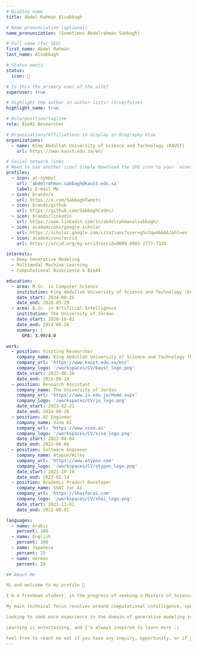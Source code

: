 ```yaml
---
# Display name
title: Abdel Rahman Alsabbagh

# Name pronunciation (optional)
name_pronunciation: (Sometimes Abdelrahman Sabbagh)

# Full name (for SEO)
first_name: Abdel Rahman
last_name: Alsabbagh

# Status emoji
status:
  icon: 🧬

# Is this the primary user of the site?
superuser: true

# Highlight the author in author lists? (true/false)
highlight_name: true

# Role/position/tagline
role: BioAI Researcher

# Organizations/Affiliations to display in Biography blox
organizations:
  - name: King Abdullah University of Science and Technology (KAUST)
    url: https://www.kaust.edu.sa/en/

# Social network links
# Need to use another icon? Simply download the SVG icon to your `assets/media/icons/` folder.
profiles:
  - icon: at-symbol
    url: 'abdelrahman.sabbagh@kaust.edu.sa'
    label: E-mail Me
  - icon: brands/x
    url: https://x.com/SabbaghTweets
  - icon: brands/github
    url: https://github.com/SabbaghCodes/
  - icon: brands/linkedin
    url: https://www.linkedin.com/in/abdelrahmanalsabbagh/
  - icon: academicons/google-scholar
    url: https://scholar.google.com/citations?user=g5n2qw4AAAAJ&hl=en
  - icon: academicons/orcid
    url: https://orcid.org/my-orcid?orcid=0009-0003-2777-732X

interests:
  - Deep Generative Modeling
  - Multimodal Machine Learning
  - Computational Bioscience & BioAI

education:
  - area: M.Sc. in Computer Science
    institution: King Abdullah University of Science and Technology (KAUST)
    date_start: 2024-08-25
    date_end: 2026-05-29
  - area: B.Sc. in Artificial Intelligence
    institution: The University of Jordan
    date_start: 2020-10-01
    date_end: 2024-06-26
    summary: |
      GPA: 3.99/4.0

work:
  - position: Visiting Researcher
    company_name: King Abdullah University of Science and Technology (KAUST)
    company_url: 'https://www.kaust.edu.sa/en/'
    company_logo: '/workspaces/CV/kaust_logo.png'
    date_start: 2023-06-20
    date_end: 2024-08-24
  - position: Research Assistant
    company_name: The University of Jordan
    company_url: 'https://www.ju.edu.jo/Home.aspx'
    company_logo: '/workspaces/CV/ju_logo.png'
    date_start: 2023-02-21
    date_end: 2024-06-26
  - position: AI Engineer
    company_name: Xina AI
    company_url: 'https://www.xina.ai'
    company_logo: '/workspaces/CV/xina_logo.png'
    date_start: 2022-04-04
    date_end: 2022-06-06
  - position: Software Engineer
    company_name: Atypon/Wiley
    company_url: 'https://www.atypon.com'
    company_logo: '/workspaces/CV/atypon_logo.png'
    date_start: 2021-10-10
    date_end: 2022-02-14
  - position: Academic Product Developer
    company_name: ShAI for AI
    company_url: 'https://shaiforai.com'
    company_logo: '/workspaces/CV/shai_logo.png'
    date_start: 2021-11-01
    date_end: 2022-08-01

languages:
  - name: Arabic
    percent: 100
  - name: English
    percent: 100
  - name: Japanese
    percent: 25
  - name: German
    percent: 20  

## About Me

Hi and welcome to my profile 👋

I'm a freshman student, in the progress of seeking a Masters of Science (M.Sc.) degree in Computer Science at the King Abdullah University of Science and Technology (KAUST).

My main technical focus revolves around computational intelligence, specifically multimodal generative modeling. Familiar with software engineering methodologies surrounding Machine Learning. Currently employing my knowledge to pursue a career in research in the fields of both bioinformatics and computational medical imaging. 

Looking to seek more experience in the domain of generative modeling in the biomedical fields, utilize my problem-solving skills in useful applications, and expand my horizons to new increasingly hot topics in AI through research and development. 

Learning is entertaining, and I'm always inspired to learn more :)

Feel free to reach me out if you have any inquiry, opportunity, or if you would just like to have an enlightening chat!
---
```

